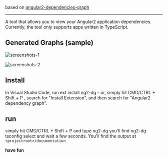 based on [angular2-dependencies-graph](https://github.com/manekinekko/angular2-dependencies-graph)

<hr>

A tool that allows you to view your Angular2 application dependencies. Currently, the tool only supports apps written in TypeScript.

## Generated Graphs (sample)

![screenshots-1](https://raw.githubusercontent.com/manekinekko/angular2-dependencies-graph/master/screenshots/dependencies-1.png)


![screenshots-2](https://raw.githubusercontent.com/manekinekko/angular2-dependencies-graph/master/screenshots/dependencies-2.png)


## Install

In Visual Studio Code, run  ext install ng2-dg  - or, simply hit  CMD/CTRL + Shift + P , search for "Install Extension", and then search for "Angular2 dependency graph".

## run

simply hit  CMD/CTRL + Shift + P and type ng2-dg
you'll find ng2-dg tsconfig
select and wait a few seconds.
You'll find the output at
`<projectroot>/documentation`

**have fun**